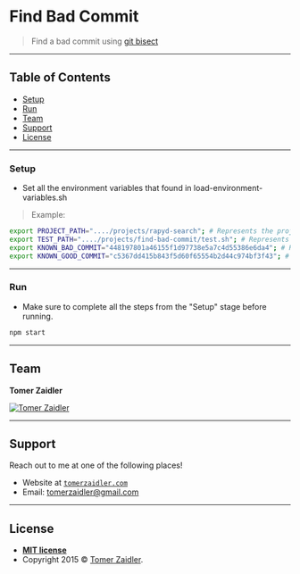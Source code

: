 <!-- <a href="http://www.tomerzaidler.com"><img src="https://avatars3.githubusercontent.com/u/50677880?s=460&u=d57cc592bedd144f97deb17f535b6e793f8cb27c&v=4" title="Tomer Zaidler" alt="Tomer Zaidler"></a>
Tomer Zaidler -->


# Find Bad Commit

> Find a bad commit using <a href="https://git-scm.com/docs/git-bisect" target="_blank">git bisect</a>

---

## Table of Contents 

- [Setup](#Setup)
- [Run](#Run)
- [Team](#team)
- [Support](#support)
- [License](#license)


---

### Setup

- Set all the environment variables that found in load-environment-variables.sh

> Example:

```bash
export PROJECT_PATH="..../projects/rapyd-search"; # Represents the project full path
export TEST_PATH="..../projects/find-bad-commit/test.sh"; # Represents test script full path
export KNOWN_BAD_COMMIT="448197801a46155f1d97738e5a7c4d55386e6da4"; # Represents the bad commit hash ID (from the given project)
export KNOWN_GOOD_COMMIT="c5367dd415b843f5d60f65554b2d44c974bf3f43"; # Represents the good commit hash ID (from the given project)
```
---

### Run

* Make sure to complete all the steps from the "Setup" stage before running.

```bash
npm start
```

---

## Team


**Tomer Zaidler**

<a href="https://github.com/tomerzaidler"><img src="https://avatars3.githubusercontent.com/u/50677880?s=460&u=d57cc592bedd144f97deb17f535b6e793f8cb27c&v=4?s=200" title="Tomer Zaidler" alt="Tomer Zaidler"></a> 


---

## Support

Reach out to me at one of the following places!

- Website at <a href="http://www.tomerzaidler.com" target="_blank">`tomerzaidler.com`</a>
- Email: tomerzaidler@gmail.com

---

## License


- **[MIT license](http://opensource.org/licenses/mit-license.php)**
- Copyright 2015 © <a href="http://www.tomerzaidler.com" target="_blank">Tomer Zaidler</a>.

